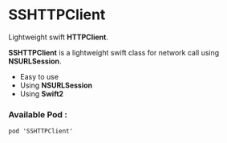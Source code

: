 # SSHTTPClient 

Lightweight swift **HTTPClient**.

**SSHTTPClient** is a lightweight swift class for network call using **NSURLSession**.

  - Easy to use
  - Using **NSURLSession**
  - Using **Swift2** 

### Available Pod :
`pod 'SSHTTPClient'`




